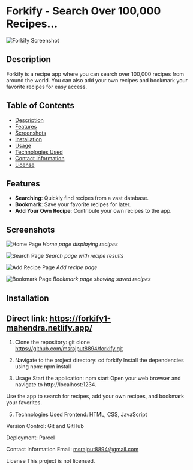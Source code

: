 # Forkify - Search Over 100,000 Recipes...

![Forkify Screenshot](images/forkify_home.png)

## Description

Forkify is a recipe app where you can search over 100,000 recipes from around the world. You can also add your own recipes and bookmark your favorite recipes for easy access.

## Table of Contents

- [Description](#description)
- [Features](#features)
- [Screenshots](#screenshots)
- [Installation](#installation)
- [Usage](#usage)
- [Technologies Used](#technologies-used)
- [Contact Information](#contact-information)
- [License](#license)

## Features

- **Searching**: Quickly find recipes from a vast database.
- **Bookmark**: Save your favorite recipes for later.
- **Add Your Own Recipe**: Contribute your own recipes to the app.

## Screenshots

![Home Page](images/forkify_home.png)
_Home page displaying recipes_

![Search Page](images/forkify_search.png)
_Search page with recipe results_

![Add Recipe Page](images/forkify_add.png)
_Add recipe page_

![Bookmark Page](images/forkify_bookmark.png)
_Bookmark page showing saved recipes_

## Installation

## Direct link: https://forkify1-mahendra.netlify.app/

1. Clone the repository:
   git clone https://github.com/msrajput8894/forkify.git

2. Navigate to the project directory:
cd forkify
Install the dependencies using npm:
npm install

4. Usage
Start the application:
npm start
Open your web browser and navigate to http://localhost:1234.

Use the app to search for recipes, add your own recipes, and bookmark your favorites.

5. Technologies Used
Frontend: HTML, CSS, JavaScript

Version Control: Git and GitHub

Deployment: Parcel

Contact Information
Email: msrajput8894@gmail.com

License
This project is not licensed.
